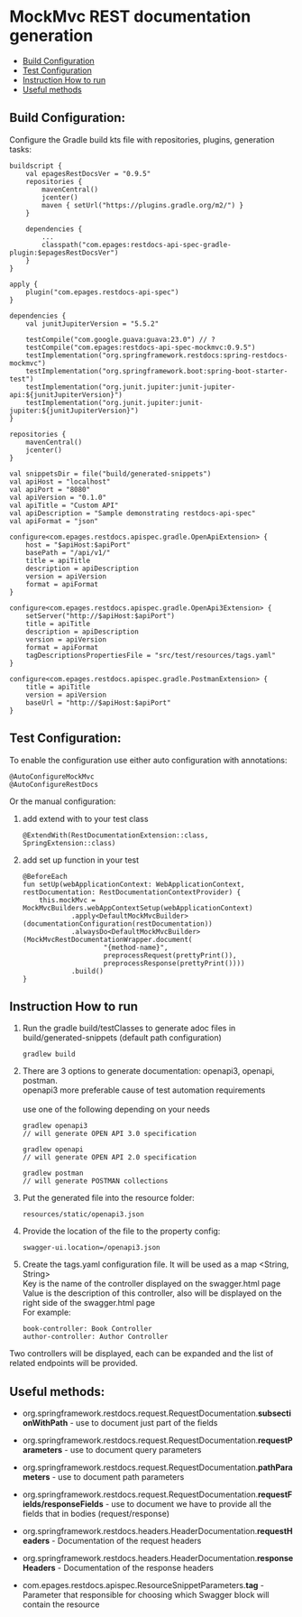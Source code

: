 # MockMvc REST documentation generation

- [Build Configuration](#build-configuration)
- [Test Configuration](#test-configuration)
- [Instruction How to run](#how-to-run)
- [Useful methods](#useful-methods)

## Build Configuration:

Configure the Gradle build kts file with repositories, plugins, generation tasks:

```$kotlin
buildscript {
    val epagesRestDocsVer = "0.9.5"
    repositories {
        mavenCentral()
        jcenter()
        maven { setUrl("https://plugins.gradle.org/m2/") }
    }

    dependencies {
        ...
        classpath("com.epages:restdocs-api-spec-gradle-plugin:$epagesRestDocsVer")
    }
}

apply {
    plugin("com.epages.restdocs-api-spec")
}

dependencies {
    val junitJupiterVersion = "5.5.2"

    testCompile("com.google.guava:guava:23.0") // ?
    testCompile("com.epages:restdocs-api-spec-mockmvc:0.9.5")
    testImplementation("org.springframework.restdocs:spring-restdocs-mockmvc")
    testImplementation("org.springframework.boot:spring-boot-starter-test")
    testImplementation("org.junit.jupiter:junit-jupiter-api:${junitJupiterVersion}")
    testImplementation("org.junit.jupiter:junit-jupiter:${junitJupiterVersion}")
}

repositories {
    mavenCentral()
    jcenter()
}

val snippetsDir = file("build/generated-snippets")
val apiHost = "localhost"
val apiPort = "8080"
val apiVersion = "0.1.0"
val apiTitle = "Custom API"
val apiDescription = "Sample demonstrating restdocs-api-spec"
val apiFormat = "json"

configure<com.epages.restdocs.apispec.gradle.OpenApiExtension> {
    host = "$apiHost:$apiPort"
    basePath = "/api/v1/"
    title = apiTitle
    description = apiDescription
    version = apiVersion
    format = apiFormat
}

configure<com.epages.restdocs.apispec.gradle.OpenApi3Extension> {
    setServer("http://$apiHost:$apiPort")
    title = apiTitle
    description = apiDescription
    version = apiVersion
    format = apiFormat
    tagDescriptionsPropertiesFile = "src/test/resources/tags.yaml"
}

configure<com.epages.restdocs.apispec.gradle.PostmanExtension> {
    title = apiTitle
    version = apiVersion
    baseUrl = "http://$apiHost:$apiPort"
}
```

## Test Configuration:

To enable the configuration use either auto configuration with annotations:

```
@AutoConfigureMockMvc
@AutoConfigureRestDocs
```
    
Or the manual configuration:
1. add extend with to your test class 
    ```
    @ExtendWith(RestDocumentationExtension::class, SpringExtension::class)
    ```
  
2. add set up function in your test
    ```
    @BeforeEach
    fun setUp(webApplicationContext: WebApplicationContext, restDocumentation: RestDocumentationContextProvider) {
        this.mockMvc = MockMvcBuilders.webAppContextSetup(webApplicationContext)
                .apply<DefaultMockMvcBuilder>(documentationConfiguration(restDocumentation))
                .alwaysDo<DefaultMockMvcBuilder>(MockMvcRestDocumentationWrapper.document(
                        "{method-name}",
                        preprocessRequest(prettyPrint()),
                        preprocessResponse(prettyPrint())))
                .build()
    }
    ```  

## Instruction How to run

1. Run the gradle build/testClasses to generate adoc files in build/generated-snippets (default path configuration)

    ```
    gradlew build
    ```

2. There are 3 options to generate documentation: openapi3, openapi, postman.
<br>openapi3 more preferable cause of test automation requirements  
<br>use one of the following depending on your needs

    ```
    gradlew openapi3
    // will generate OPEN API 3.0 specification
    ```

    ```
    gradlew openapi
    // will generate OPEN API 2.0 specification
    ```

    ```
    gradlew postman
    // will generate POSTMAN collections
    ```

3. Put the generated file into the resource folder:

    ```
    resources/static/openapi3.json
    ```

4. Provide the location of the file to the property config:
    ```
    swagger-ui.location=/openapi3.json
    ```

5. Create the tags.yaml configuration file. It will be used as a map <String, String>
<br>Key is the name of the controller displayed on the swagger.html page
<br>Value is the description of this controller, also will be displayed on the right side of the swagger.html page
<br>For example:
    ```
    book-controller: Book Controller
    author-controller: Author Controller
    ``` 
Two controllers will be displayed, each can be expanded and the list of related endpoints will be provided. 

## Useful methods:

* org.springframework.restdocs.request.RequestDocumentation.**subsectionWithPath** - 
use to document just part of the fields

* org.springframework.restdocs.request.RequestDocumentation.**requestParameters** - 
use to document query parameters 

* org.springframework.restdocs.request.RequestDocumentation.**pathParameters** - 
use to document path parameters

* org.springframework.restdocs.request.RequestDocumentation.**requestFields/responseFields** - 
use to document we have to provide all the fields that in bodies (request/response)

* org.springframework.restdocs.headers.HeaderDocumentation.**requestHeaders** - 
Documentation of the request headers 

* org.springframework.restdocs.headers.HeaderDocumentation.**responseHeaders** - 
Documentation of the response headers

* com.epages.restdocs.apispec.ResourceSnippetParameters.**tag** - 
Parameter that responsible for choosing which Swagger block will contain the resource 